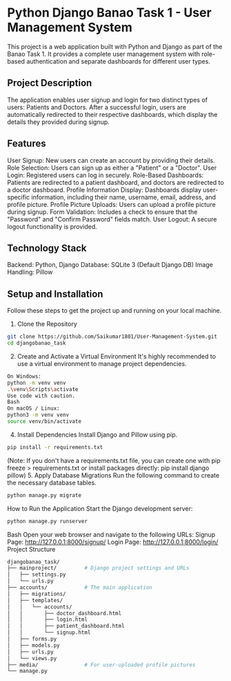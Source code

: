 # Python Django Banao Task 1 - User Management System
This project is a web application built with Python and Django as part of the Banao Task 1. It provides a complete user management system with role-based authentication and separate dashboards for different user types.

## Project Description
The application enables user signup and login for two distinct types of users: Patients and Doctors. After a successful login, users are automatically redirected to their respective dashboards, which display the details they provided during signup.

## Features
User Signup: New users can create an account by providing their details.
Role Selection: Users can sign up as either a "Patient" or a "Doctor".
User Login: Registered users can log in securely.
Role-Based Dashboards: Patients are redirected to a patient dashboard, and doctors are redirected to a doctor dashboard.
Profile Information Display: Dashboards display user-specific information, including their name, username, email, address, and profile picture.
Profile Picture Uploads: Users can upload a profile picture during signup.
Form Validation: Includes a check to ensure that the "Password" and "Confirm Password" fields match.
User Logout: A secure logout functionality is provided.

## Technology Stack
Backend: Python, Django
Database: SQLite 3 (Default Django DB)
Image Handling: Pillow

## Setup and Installation
Follow these steps to get the project up and running on your local machine.
1. Clone the Repository
```bash
git clone https://github.com/Saikumar1801/User-Management-System.git
cd djangobanao_task
```
2. Create and Activate a Virtual Environment
It's highly recommended to use a virtual environment to manage project dependencies.
```bash
On Windows:
python -m venv venv
.\venv\Scripts\activate
Use code with caution.
Bash
On macOS / Linux:
python3 -m venv venv
source venv/bin/activate
```
4. Install Dependencies
Install Django and Pillow using pip.
```bash
pip install -r requirements.txt
```
(Note: If you don't have a requirements.txt file, you can create one with pip freeze > requirements.txt or install packages directly: pip install django pillow)
5. Apply Database Migrations
Run the following command to create the necessary database tables.
```bash
python manage.py migrate
```
How to Run the Application
Start the Django development server:
```bash
python manage.py runserver
```
Bash
Open your web browser and navigate to the following URLs:
Signup Page: http://127.0.0.1:8000/signup/
Login Page: http://127.0.0.1:8000/login/
Project Structure
```bash
djangobanao_task/
├── mainproject/         # Django project settings and URLs
│   ├── settings.py
│   └── urls.py
├── accounts/            # The main application
│   ├── migrations/
│   ├── templates/
│   │   └── accounts/
│   │       ├── doctor_dashboard.html
│   │       ├── login.html
│   │       ├── patient_dashboard.html
│   │       └── signup.html
│   ├── forms.py
│   ├── models.py
│   ├── urls.py
│   └── views.py
├── media/               # For user-uploaded profile pictures
└── manage.py
```

